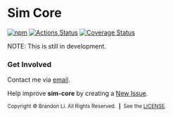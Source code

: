 <!-- Copyright © 2019-2020 Brandon Li. All rights reserved. -->

<!--—————————————————————————————————————————————————————————————————————————*!
 * IMPORTANT: This file was generated by `grunt generate-readme`. This is meant
 *            to be a general template, and CAN/SHOULD be modified to suite
 *            your repository.
 *                
 *            See https://github.com/brandonLi8/grunt-config/ for more
 *            information. Your package.json determines the content of this
 *            file.
 * 
 * @author Brandon Li <brandon.li820@gmail.com>
!*——————————————————————————————————————————————————————————————————————————-->

# Sim Core

<!-- Badges go here. -->
[![npm](https://img.shields.io/npm/v/sim-core)](https://www.npmjs.com/package/sim-core)
[![Actions Status](https://github.com/brandonLi8/sim-core/workflows/CI/badge.svg)](https://github.com/brandonLi8/sim-core/actions?query=workflow%3ACI)
[![Coverage Status](https://coveralls.io/repos/github/brandonLi8/sim-core/badge.svg?branch=master)](https://coveralls.io/github/brandonLi8/sim-core?branch=master)

<!-- Description -->
<!-- <blockquote align="left">
  <b>
    
  </b>
</blockquote>

### Try it!
<a href="https://github.com/brandonLi8/sim-core#read-me" target="_blank">Visit the app.</a>
 -->
<!-- Uncomment to add a screen shot:  -->
<!-- <img src="" alt="" style="width: 400px;"/></a> -->

<!-- ### Installation
(1) Clone the repository in a desired spot
```
$ git clone https://github.com/brandonLi8/sim-core.git
```
(2) Start the application.
```
sim-core$ npm start
```
(3) Open `http://localhost:path` (You will need to modify this URL based on your HTTP port environment variable and relative path.)
 -->
<!-- Documentation -->
<!-- ### Documentation -->
<!-- Commented out for now. Used to add Quick Links for future developers. -->

NOTE: This is still in development.

### Get Involved

Contact me via <a href="mailto:brandon.li820@gmail.com" target="_blank"> email</a>.

Help improve **sim-core** by creating a <a href="https://github.com/brandonLi8/sim-core/issues" target="_blank">New Issue</a>.

<!-- Copyright -->
<sub>Copyright © Brandon Li. All Rights Reserved.&nbsp;&nbsp;<b>|</b>&nbsp;&nbsp;See the <a href="https://github.com/brandonLi8/sim-core/blob/master/LICENSE" target="_blank">LICENSE</a>.</sub>
